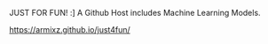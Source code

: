 JUST FOR FUN! :]
A Github Host includes Machine Learning Models.

https://armixz.github.io/just4fun/
